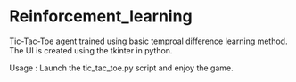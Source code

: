 # Reinforcement_learning
Tic-Tac-Toe agent trained using basic temproal difference learning method.
The UI is created using the tkinter in python.

Usage : 
Launch the tic_tac_toe.py script and enjoy the game.

